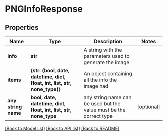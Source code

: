 # PNGInfoResponse


## Properties
Name | Type | Description | Notes
------------ | ------------- | ------------- | -------------
**info** | **str** | A string with the parameters used to generate the image | 
**items** | **{str: (bool, date, datetime, dict, float, int, list, str, none_type)}** | An object containing all the info the image had | 
**any string name** | **bool, date, datetime, dict, float, int, list, str, none_type** | any string name can be used but the value must be the correct type | [optional]

[[Back to Model list]](../README.md#documentation-for-models) [[Back to API list]](../README.md#documentation-for-api-endpoints) [[Back to README]](../README.md)


